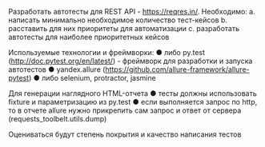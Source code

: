 Разработать автотесты для REST API   - https://reqres.in/. Необходимо:
a.       написать минимально необходимое количество тест-кейсов
b.       расставить для них приоритеты для автоматизации
c.       разработать автотесты для наиболее приоритетных кейсов 
   

Используемые технологии и фреймворки:
●	либо py.test (http://doc.pytest.org/en/latest/) - фреймворк для разработки и запуска автотестов
●	yandex.allure (https://github.com/allure-framework/allure-pytest)
●	либо selenium, protractor, jasmine

Для генерации наглядного HTML-отчета
●	тесты должны использовать fixture и параметризацию из py.test
●	если выполняется запрос по http, то в отчете allure нужно прикрепить сам запрос и ответ от сервера (requests_toolbelt.utils.dump)

Оцениваться будут степень покрытия и качество написания тестов
